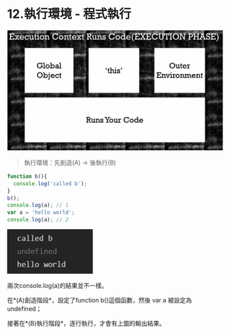 # 12.執行環境 - 程式執行

<img src='images/12_001.png' width='600'/>

> 執行環境：先創造(A) -> 後執行(B)

```javascript
function b(){
  console.log('called b');
}
b();
console.log(a); // 1
var a = 'hello world';
console.log(a); // 2
```

<img src='images/12_002.png' width='200'>

兩次console.log(a)的結果並不一樣。

在*(A)創造階段*，設定了function b()這個函數，然後 var a 被設定為undefined；

接著在*(B)執行階段*，逐行執行，才會有上圖的輸出結果。